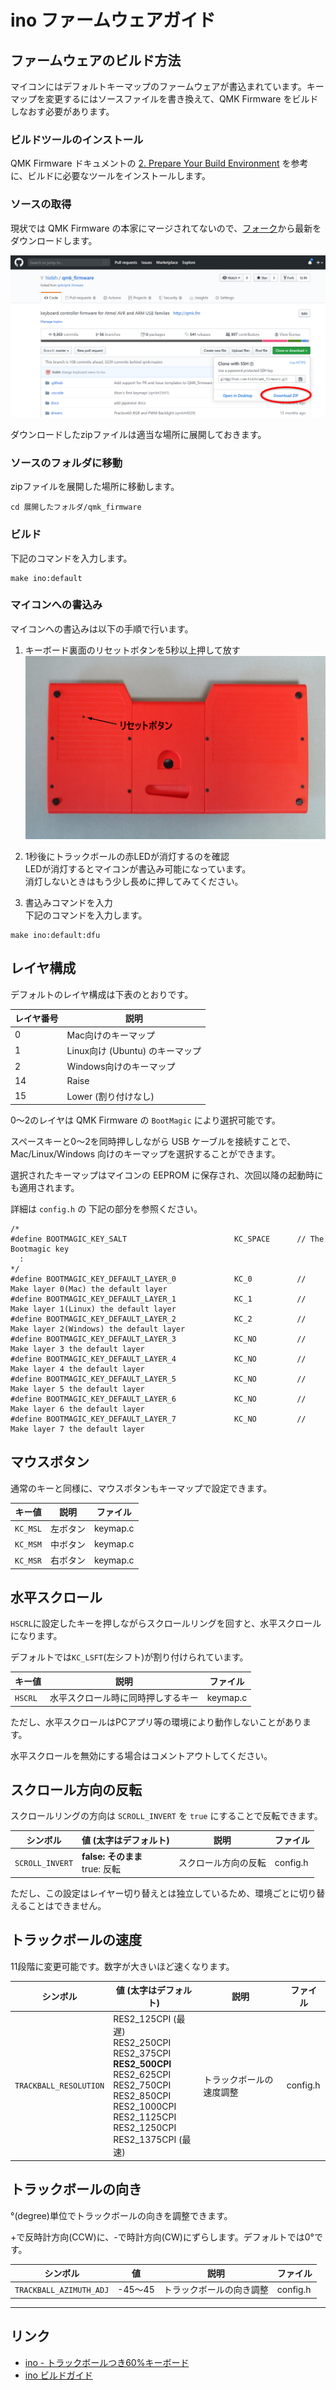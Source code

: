 # ino ファームウェアガイド

## ファームウェアのビルド方法

マイコンにはデフォルトキーマップのファームウェアが書込まれています。キーマップを変更するにはソースファイルを書き換えて、QMK Firmware をビルドしなおす必要があります。

### ビルドツールのインストール
QMK Firmware ドキュメントの [2. Prepare Your Build Environment](https://docs.qmk.fm/#/newbs_getting_started?id=set-up-your-environment) を参考に、ビルドに必要なツールをインストールします。

### ソースの取得
現状では QMK Firmware の本家にマージされてないので、[フォーク](https://github.com/hidsh/qmk_firmware)から最新をダウンロードします。

![github-repos](./img/fg-github.png)

ダウンロードしたzipファイルは適当な場所に展開しておきます。

### ソースのフォルダに移動

zipファイルを展開した場所に移動します。

```
cd 展開したフォルダ/qmk_firmware
```

### ビルド

下記のコマンドを入力します。

```
make ino:default
```

### マイコンへの書込み

マイコンへの書込みは以下の手順で行います。

1. キーボード裏面のリセットボタンを5秒以上押して放す<br>
![リセットボタン](./img/fg-reset-sw.jpg)

1. 1秒後にトラックボールの赤LEDが消灯するのを確認<br>
LEDが消灯するとマイコンが書込み可能になっています。<br>
消灯しないときはもう少し長めに押してみてください。
1. 書込みコマンドを入力<br>
下記のコマンドを入力します。
```
make ino:default:dfu
```

## レイヤ構成

デフォルトのレイヤ構成は下表のとおりです。

|レイヤ番号|説明|
|------|----|
|0|Mac向けのキーマップ|
|1|Linux向け (Ubuntu) のキーマップ|
|2|Windows向けのキーマップ|
|14|Raise|
|15|Lower (割り付けなし)|

0～2のレイヤは QMK Firmware の `BootMagic` により選択可能です。

スペースキーと0～2を同時押ししながら USB ケーブルを接続すことで、Mac/Linux/Windows 向けのキーマップを選択することができます。

選択されたキーマップはマイコンの EEPROM に保存され、次回以降の起動時にも適用されます。

詳細は `config.h` の 下記の部分を参照ください。

```
/*
#define BOOTMAGIC_KEY_SALT                        KC_SPACE      // The Bootmagic key
  :
*/
#define BOOTMAGIC_KEY_DEFAULT_LAYER_0             KC_0          // Make layer 0(Mac) the default layer
#define BOOTMAGIC_KEY_DEFAULT_LAYER_1             KC_1          // Make layer 1(Linux) the default layer
#define BOOTMAGIC_KEY_DEFAULT_LAYER_2             KC_2          // Make layer 2(Windows) the default layer
#define BOOTMAGIC_KEY_DEFAULT_LAYER_3             KC_NO         // Make layer 3 the default layer
#define BOOTMAGIC_KEY_DEFAULT_LAYER_4             KC_NO         // Make layer 4 the default layer
#define BOOTMAGIC_KEY_DEFAULT_LAYER_5             KC_NO         // Make layer 5 the default layer
#define BOOTMAGIC_KEY_DEFAULT_LAYER_6             KC_NO         // Make layer 6 the default layer
#define BOOTMAGIC_KEY_DEFAULT_LAYER_7             KC_NO         // Make layer 7 the default layer
```

## マウスボタン

通常のキーと同様に、マウスボタンもキーマップで設定できます。

|キー値|説明|ファイル|
|------|----|----|
|`KC_MSL`|左ボタン|keymap.c| 
|`KC_MSM`|中ボタン|keymap.c|
|`KC_MSR`|右ボタン|keymap.c|


## 水平スクロール

`HSCRL`に設定したキーを押しながらスクロールリングを回すと、水平スクロールになります。

デフォルトでは`KC_LSFT`(左シフト)が割り付けられています。

|キー値|説明|ファイル|
|------|----|----|
|`HSCRL`|水平スクロール時に同時押しするキー|keymap.c| 

ただし、水平スクロールはPCアプリ等の環境により動作しないことがあります。

水平スクロールを無効にする場合はコメントアウトしてください。


## スクロール方向の反転

スクロールリングの方向は `SCROLL_INVERT` を `true` にすることで反転できます。

|シンボル|値 (太字はデフォルト)|説明|ファイル|
|------|------|----|----|
|`SCROLL_INVERT`|**false: そのまま**<br>true: 反転|スクロール方向の反転|config.h|

ただし、この設定はレイヤー切り替えとは独立しているため、環境ごとに切り替えることはできません。


## トラックボールの速度

11段階に変更可能です。数字が大きいほど速くなります。

|シンボル|値 (太字はデフォルト)|説明|ファイル|
|------|------|----|----|
|`TRACKBALL_RESOLUTION`|RES2_125CPI (最遅)<br>RES2_250CPI<br>RES2_375CPI<br>**RES2_500CPI**<br>RES2_625CPI<br>RES2_750CPI<br>RES2_850CPI<br>RES2_1000CPI<br>RES2_1125CPI<br>RES2_1250CPI<br>RES2_1375CPI (最速)<br>|トラックボールの速度調整|config.h|

## トラックボールの向き

°(degree)単位でトラックボールの向きを調整できます。

+で反時計方向(CCW)に、-で時計方向(CW)にずらします。デフォルトでは0°です。

|シンボル|値 |説明|ファイル|
|------|------|----|----|
|`TRACKBALL_AZIMUTH_ADJ`|-45～45|トラックボールの向き調整|config.h|

----
## リンク
- [ino - トラックボールつき60%キーボード](./index.md)
- [ino ビルドガイド](./build-guide.md)